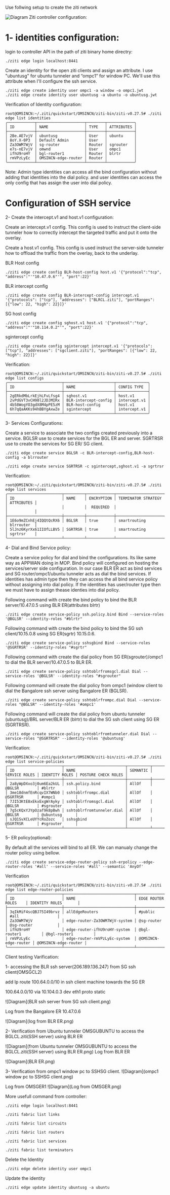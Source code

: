 Use follwing setup to create the ziti network

![Diagram](DO_network.png)
Ziti controller configuration:

# 1- identities configuration: 
login to controller API in the path of ziti binary home directry:
```
./ziti edge login localhost:8441 
```
Create an identity for the open ziti clients and assign an attribute. I use "ubuntusg" for ubuntu tunneler and “ompc1” for window PC. We'll use this attribute when I'll configure the ssh service.
```
./ziti edge create identity user ompc1 -a window -o ompc1.jwt
./ziti edge create identity user ubuntusg -a ubuntu -o ubuntusg.jwt
```
Verification of Identity configuration:

```
root@OMSINCN:~/.ziti/quickstart/OMSINCN/ziti-bin/ziti-v0.27.5# ./ziti edge list identities
╭────────────┬─────────────────────┬────────┬────────────╮
│ ID         │ NAME                │ TYPE   │ ATTRIBUTES │
├────────────┼─────────────────────┼────────┼────────────┤
│ 2Be.AE7vjV │ ubuntusg            │ User   │ ubuntu     │
│ 8oY.X-0P3  │ Default Admin       │ User   │            │
│ Za3OWM7WjV │ sg-router           │ Router │ sgrouter   │
│ e7s-nE7vjV │ omwnd               │ User   │ ompc1      │
│ ifhU9roHY  │ bgl-router1         │ Router │ blrtr      │
│ rmVPzLyEc  │ OMSINCN-edge-router │ Router │            │
╰────────────┴─────────────────────┴────────┴────────────╯

```

Note: Admin type identities can access all the bind configuration without adding that identities into the dial policy. and user identities can access the only config that has assign the user into dial policy.

# Configuration of SSH service

2- Create the intercept.v1 and host.v1 configuration:

Create an intercept.v1 config. This config is used to instruct the client-side tunneler how to correctly intercept the targeted traffic and put it onto the overlay.

Create a host.v1 config. This config is used instruct the server-side tunneler how to offload the traffic from the overlay, back to the underlay.


BLR Host config
```
./ziti edge create config BLR-host-config host.v1 '{"protocol":"tcp", "address":"'"10.47.0.6"'", "port":22}'
```
BLR intercept config
```
./ziti edge create config BLR-intercept-config intercept.v1 '{"protocols": ["tcp"], "addresses": ["BLRCL.ziti"], "portRanges": [{"low": 22, "high": 22}]}'
```
SG host config
```
./ziti edge create config sghost.v1 host.v1 '{"protocol":"tcp", "address":"'"10.114.0.2"'", "port":22}'
```
sgintercept config
 
```
./ziti edge create config sgintercept intercept.v1 '{"protocols": ["tcp"], "addresses": ["sgclient.ziti"], "portRanges": [{"low": 22, "high": 22}]}'

```
Verification:
```
root@OMSINCN:~/.ziti/quickstart/OMSINCN/ziti-bin/ziti-v0.27.5# ./ziti edge list configs
╭────────────────────────┬──────────────────────┬──────────────╮
│ ID                     │ NAME                 │ CONFIG TYPE  │
├────────────────────────┼──────────────────────┼──────────────┤
│ 2gERkdMbLrkEjhLFvLfsg4 │ sghost.v1            │ host.v1      │
│ 2vPdGVT3vCH98l2JDJMIRx │ BLR-intercept-config │ intercept.v1 │
│ 4b58WogYO3gdX8M4pPE5zM │ BLR-host-config      │ host.v1      │
│ 6h7qQaAKKs94hBBYgAxwZe │ sgintercept          │ intercept.v1 │
╰────────────────────────┴──────────────────────┴──────────────╯
```
3- Services Configurations:

Create a service to associate the two configs created previously into a service. BGLSR use to create services for the BGL ER and server. SGRTRSR use to create the services for SG ER/ SG client.

```
./ziti edge create service BGLSR -c BLR-intercept-config,BLR-host-config -a blrrouter

./ziti edge create service SGRTRSR -c sgintercept,sghost.v1 -a sgrtrsr
```
Verification:
```
root@OMSINCN:~/.ziti/quickstart/OMSINCN/ziti-bin/ziti-v0.27.5# ./ziti edge list services
╭────────────────────────┬─────────┬────────────┬─────────────────────┬────────────╮
│ ID                     │ NAME    │ ENCRYPTION │ TERMINATOR STRATEGY │ ATTRIBUTES │
│                        │         │  REQUIRED  │                     │            │
├────────────────────────┼─────────┼────────────┼─────────────────────┼────────────┤
│ 1E6o9mZCnhEj4IQQtQcRX6 │ BGLSR   │ true       │ smartrouting        │ blrrouter  │
│ 5lJnz6KyrXx61IIOfLLBV5 │ SGRTRSR │ true       │ smartrouting        │ sgrtrsr    │
╰────────────────────────┴─────────┴────────────┴─────────────────────┴────────────╯
```

4- Dial and Bind Service policy:

Create a service policy for dial and bind the configurations. Its like same way as APPWAN doing in MOP. Bind policy will configured on hosting the services/server side configuration. In our case BLR ER act as bind services and SG router/ompc1/ubuntu tunneler acts as dial the bind services. If identities has admin type then they can access the all bind service policy without assigning into dial policy. If the identities has user/router type then we must have to assign thease identies into dial policy.


Following command with create the bind policy to bind the BLR server/10.47.0.5 using BLR ER(attributes blrtr)
```
./ziti edge create service-policy ssh.policy.bind Bind --service-roles '@BGLSR' --identity-roles "#blrtr"
```
Following command with create the bind policy to bind the SG ssh client/10.15.0.8  using SG ER(sgrtr) 10.15.0.6.
```
./ziti edge create service-policy sshsgbind Bind --service-roles '@SGRTRSR' --identity-roles "#sgrtr"
```
Following command with create the dial policy from SG ER(sgrouter)/ompc1 to dial the BLR server/10.47.0.5  to BLR ER.
```
./ziti edge create service-policy sshtoblrfromsgcl.dial Dial --service-roles '@BGLSR' --identity-roles "#sgrouter"
```
Following command will create the dial policy from ompc1 (window client to dial the Bangalore ssh server using Bangalore ER (BGLSR).
```
./ziti edge create service-policy sshtoblrfrompc.dial Dial --service-roles "@BGLSR" --identity-roles '#ompc1'
```
Following command will create the dial policy from ubuntu tunneler (ubuntusg)/BRL server/BLR ER (blrtr) to dial the SG ssh client using SG ER (SGRTRSR).

```
./ziti edge create service-policy sshtoblrfromtunneler.dial Dial --service-roles "@SGRTRSR" --identity-roles '@ubuntusg'
```
Verification:
```
root@OMSINCN:~/.ziti/quickstart/OMSINCN/ziti-bin/ziti-v0.27.5# ./ziti edge list service-policies
╭────────────────────────┬───────────────────────────┬──────────┬───────────────┬────────────────┬─────────────────────╮
│ ID                     │ NAME                      │ SEMANTIC │ SERVICE ROLES │ IDENTITY ROLES │ POSTURE CHECK ROLES │
├────────────────────────┼───────────────────────────┼──────────┼───────────────┼────────────────┼─────────────────────┤
│ 2a8yWpDXxo3j0um6Ea2kUL │ ssh.policy.bind           │ AllOf    │ @BGLSR        │ #blrtr         │                     │
│ 3me18dnmfEnRcqvIX7WNb0 │ sshtoblrfrompc.dial       │ AllOf    │ @SGRTRSR      │ #ompc1         │                     │
│ 7JI53KtE8xEkxExgWrAyky │ sshtoblrfromsgcl.dial     │ AllOf    │ @BGLSR        │ #sgrouter      │                     │
│ 7g5cKQxYJYpOzaf9k8pBwh │ sshtoblrfromtunneler.dial │ AllOf    │ @BGLSR        │ @ubuntusg      │                     │
│ sJQ1SvXCLeUYYcRoZozc   │ sshsgbind                 │ AllOf    │ @SGRTRSR      │ #sgrouter      │                     │
╰────────────────────────┴───────────────────────────┴──────────┴───────────────┴────────────────┴─────────────────────╯
```

5- ER policy(optional):

By default all the services will bind to all ER. We can manualy change the router policy using bellow.
```
./ziti edge create service-edge-router-policy ssh-erpolicy --edge-router-roles '#all' --service-roles '#all' --semantic 'AnyOf'

```
Verification
```
root@OMSINCN:~/.ziti/quickstart/OMSINCN/ziti-bin/ziti-v0.27.5# ./ziti edge list edge-router-policies                                     ╭────────────────────────┬───────────────────────────────┬──────────────────────┬──────────────────────╮
│ ID                     │ NAME                          │ EDGE ROUTER ROLES    │ IDENTITY ROLES       │
├────────────────────────┼───────────────────────────────┼──────────────────────┼──────────────────────┤
│ 3qIkMiF4scQBJ75I49brvz │ allEdgeRouters                │ #public              │ #all                 │
│ Za3OWM7WjV             │ edge-router-Za3OWM7WjV-system │ @sg-router           │ @sg-router           │
│ ifhU9roHY              │ edge-router-ifhU9roHY-system  │ @bgl-router1         │ @bgl-router1         │
│ rmVPzLyEc              │ edge-router-rmVPzLyEc-system  │ @OMSINCN-edge-router │ @OMSINCN-edge-router │
╰────────────────────────┴───────────────────────────────┴──────────────────────┴──────────────────────╯
```

Client testing Varification:

1- accessing the BLR ssh server(206.189.136.247) from SG ssh client(OMSGCL2)

add Ip route 100.64.0.0/10 in ssh client machine towards the SG ER

100.64.0.0/10 via 10.104.0.3 dev eth1 proto static

![Diagram](BLR ssh server from SG ssh client.png)
 

Log from the Bangalore ER 10.47.0.6

![Diagram](log from BLR ER.png)

2- Verification from Ubuntu tunneler OMSGUBUNTU to access the BGLCL.ziti(SSH server) using BLR ER

![Diagram](from Ubuntu tunneler OMSGUBUNTU to access the BGLCL.ziti(SSH server) using BLR ER.png)
Log from BLR ER 

![Diagram](BLR ER.png)
 

3- Verification from ompc1 window pc to SSHSG client.
![Diagram](ompc1 window pc to SSHSG client.png)

Log from OMSGER1
![Diagram](Log from OMSGER.png)

 

More usefull command from controller:
```
./ziti edge login localhost:8441

./ziti fabric list links

./ziti fabric list circuits

./ziti fabric list routers

./ziti fabric list services

./ziti fabric list terminators
```
Delete the Identity
```
./ziti edge delete identity user ompc1
```
Update the identity
```
./ziti edge update identity ubuntusg -a ubuntu
```
